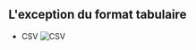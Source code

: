 ## L'exception du format tabulaire

- CSV
![CSV](http://labs.webgeodatavore.com/github-maptime-fr/images/illustration-csv-lat-long.png) <!-- .element style="border: 0; box-shadow: none;" -->
